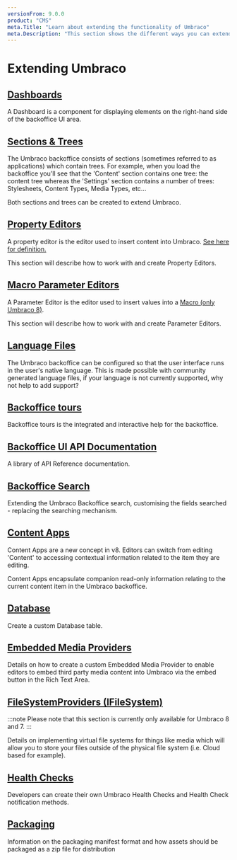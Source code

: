 ```yaml
---
versionFrom: 9.0.0
product: "CMS"
meta.Title: "Learn about extending the functionality of Umbraco"
meta.Description: "This section shows the different ways you can extend Umbraco. From Content Apps to Backoffice tours, and many more."
---
```


# Extending Umbraco

## [Dashboards](Dashboards/index-v9.md)

A Dashboard is a component for displaying elements on the right-hand side of the backoffice UI area.

## [Sections & Trees](Section-Trees/index-v9.md)

The Umbraco backoffice consists of sections (sometimes referred to as applications) which contain trees. For example, when you load the backoffice you'll see that the 'Content' section contains one tree: the content tree whereas the 'Settings' section contains a number of trees: Stylesheets, Content Types, Media Types, etc...

Both sections and trees can be created to extend Umbraco.

## [Property Editors](Property-Editors/index-v9.md)

A property editor is the editor used to insert content into Umbraco. [See here for definition.](Property-Editors/index.md)

This section will describe how to work with and create Property Editors.

## [Macro Parameter Editors](Macro-Parameter-Editors/index-v9.md)

A Parameter Editor is the editor used to insert values into a [Macro (only Umbraco 8)](../Reference/Templating/Macros/index.md).

This section will describe how to work with and create Parameter Editors.

## [Language Files](Language-Files/index-v9.md)

The Umbraco backoffice can be configured so that the user interface runs in the user's native language. This is made possible with community generated language files, if your language is not currently supported, why not help to add support?

## [Backoffice tours](Backoffice-Tours/index-v9.md)

Backoffice tours is the integrated and interactive help for the backoffice.

## [Backoffice UI API Documentation](Backoffice-UI-API-Documentation/index-v9.md)

A library of API Reference documentation.

## [Backoffice Search](Backoffice-Search/index-v9.md)

Extending the Umbraco Backoffice search, customising the fields searched - replacing the searching mechanism.

## [Content Apps](Content-Apps/index-v9.md)

Content Apps are a new concept in v8. Editors can switch from editing 'Content' to accessing contextual information related to the item they are editing.

Content Apps encapsulate companion read-only information relating to the current content item in the Umbraco backoffice.

## [Database](Database/index-v9.md)

Create a custom Database table.

## [Embedded Media Providers](Embedded-Media-Provider/index-v9.md)

Details on how to create a custom Embedded Media Provider to enable editors to embed third party media content into Umbraco via the embed button in the Rich Text Area.

## [FileSystemProviders (IFileSystem)](Custom-File-Systems.md)

:::note
Please note that this section is currently only available for Umbraco 8 and 7.
:::

Details on implementing virtual file systems for things like media which will allow you to store your files outside of the physical file system (i.e. Cloud based for example).

## [Health Checks](Health-Check/index-v9.md)

Developers can create their own Umbraco Health Checks and Health Check notification methods.

## [Packaging](Packages/index-v9.md)

Information on the packaging manifest format and how assets should be packaged as a zip file for distribution
